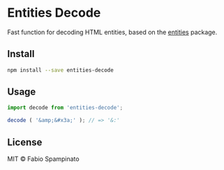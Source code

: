 # Entities Decode

Fast function for decoding HTML entities, based on the [entities](https://github.com/fb55/entities) package.

## Install

```sh
npm install --save entities-decode
```

## Usage

```ts
import decode from 'entities-decode';

decode ( '&amp;&#x3a;' ); // => '&:'
```

## License

MIT © Fabio Spampinato
